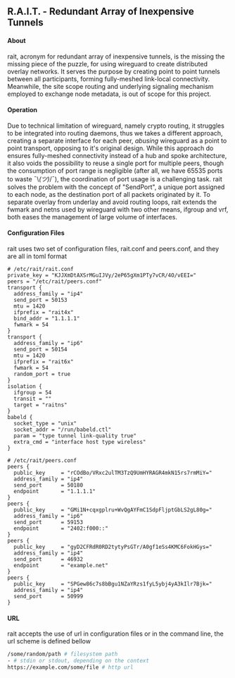 ## R.A.I.T. - Redundant Array of Inexpensive Tunnels
#### About

rait, acronym for redundant array of inexpensive tunnels, is the missing the missing piece of the puzzle, for using wireguard to create distributed overlay networks. It serves the purpose by creating point to point tunnels between all participants, forming fully-meshed link-local connectivity. Meanwhile, the site scope routing and underlying signaling mechanism employed to exchange node metadata, is out of scope for this project.

#### Operation

Due to technical limitation of wireguard, namely crypto routing, it struggles to be integrated into routing daemons, thus we takes a different approach, creating a separate interface for each peer, *abusing* wireguard as a point to point transport, opposing to it's original design. While this approach do ensures fully-meshed connectivity instead of a hub and spoke architecture, it also voids the possibility to reuse a single port for multiple peers, though the consumption of port range is negligible (after all, we have 65535 ports to waste ¯\\_(ツ)_/¯), the coordination of port usage is a challenging task. rait solves the problem with the concept of "SendPort", a unique port assigned to each node, as the destination port of all packets originated by it. To separate overlay from underlay and avoid routing loops, rait extends the fwmark and netns used by wireguard with two other means, ifgroup and vrf, both eases the management of large volume of interfaces.

#### Configuration Files

rait uses two set of configuration files, rait.conf and peers.conf, and they are all in toml format

```hcl
# /etc/rait/rait.conf
private_key = "KJJXmDtAXSrMGuIJVy/2eP65gXm1PTy7vCR/4O/vEEI="
peers = "/etc/rait/peers.conf"
transport {
  address_family = "ip4"
  send_port = 50153
  mtu = 1420
  ifprefix = "rait4x"
  bind_addr = "1.1.1.1"
  fwmark = 54
}
transport {
  address_family = "ip6"
  send_port = 50154
  mtu = 1420
  ifprefix = "rait6x"
  fwmark = 54
  random_port = true
}
isolation {
  ifgroup = 54
  transit = ""
  target = "raitns"
}
babeld {
  socket_type = "unix"
  socket_addr = "/run/babeld.ctl"
  param = "type tunnel link-quality true"
  extra_cmd = "interface host type wireless"
}
```

```hcl
# /etc/rait/peers.conf
peers {
  public_key     = "rCOdBo/VRxc2ulTM3TzQ9UmHYRAGR4mkN15rs7rmMiY="
  address_family = "ip4"
  send_port      = 50180
  endpoint       = "1.1.1.1"
}
peers {
  public_key     = "GMi1N+cqxgplru+WvQgAYFmC1SdpFljptGbLS2gL80g="
  address_family = "ip6"
  send_port      = 59153
  endpoint       = "2402:f000::"
}
peers {
  public_key     = "gyD2CFRdR0RD2tytyPsGTr/A0gf1eSs4KMC6FokHGys="
  address_family = "ip4"
  send_port      = 46932
  endpoint       = "example.net"
}
peers {
  public_key     = "SPGew86c7s8bBgu1NZaYRzs1fyL5ybj4yA3kIlr7Bjk="
  address_family = "ip4"
  send_port      = 50999
}
```

#### URL

rait accepts the use of url in configuration files or in the command line, the url scheme is defined bellow

```bash
/some/random/path # filesystem path
- # stdin or stdout, depending on the context
https://example.com/some/file # http url
```
